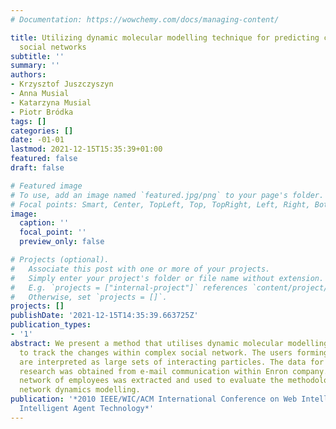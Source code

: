 ```yaml
---
# Documentation: https://wowchemy.com/docs/managing-content/

title: Utilizing dynamic molecular modelling technique for predicting changes in complex
  social networks
subtitle: ''
summary: ''
authors:
- Krzysztof Juszczyszyn
- Anna Musial
- Katarzyna Musial
- Piotr Bródka
tags: []
categories: []
date: -01-01
lastmod: 2021-12-15T15:35:39+01:00
featured: false
draft: false

# Featured image
# To use, add an image named `featured.jpg/png` to your page's folder.
# Focal points: Smart, Center, TopLeft, Top, TopRight, Left, Right, BottomLeft, Bottom, BottomRight.
image:
  caption: ''
  focal_point: ''
  preview_only: false

# Projects (optional).
#   Associate this post with one or more of your projects.
#   Simply enter your project's folder or file name without extension.
#   E.g. `projects = ["internal-project"]` references `content/project/deep-learning/index.md`.
#   Otherwise, set `projects = []`.
projects: []
publishDate: '2021-12-15T14:35:39.663725Z'
publication_types:
- '1'
abstract: We present a method that utilises dynamic molecular modelling technique
  to track the changes within complex social network. The users forming a social network
  are interpreted as large sets of interacting particles. The data for the conducted
  research was obtained from e-mail communication within Enron company. The social
  network of employees was extracted and used to evaluate the methodology of social
  network dynamics modelling.
publication: '*2010 IEEE/WIC/ACM International Conference on Web Intelligence and
  Intelligent Agent Technology*'
---
```


